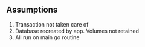 ## Assumptions

1. Transaction not taken care of
2. Database recreated by app. Volumes not retained
3. All run on main go routine